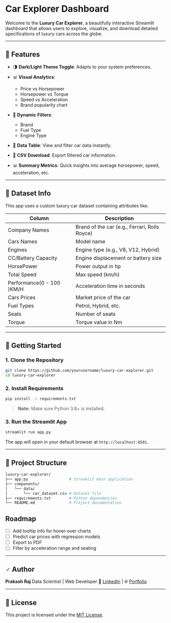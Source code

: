 # Car Explorer Dashboard

Welcome to the **Luxury Car Explorer**, a beautifully interactive Streamlit dashboard that allows users to explore, visualize, and download detailed specifications of luxury cars across the globe.

---

## 📌 Features

* 🌗 **Dark/Light Theme Toggle**: Adapts to your system preferences.
* 📊 **Visual Analytics**:

  * Price vs Horsepower
  * Horsepower vs Torque
  * Speed vs Acceleration
  * Brand popularity chart
* 🧶 **Dynamic Filters**:

  * Brand
  * Fuel Type
  * Engine Type
* 📄 **Data Table**: View and filter car data instantly.
* 📅 **CSV Download**: Export filtered car information.
* 📊 **Summary Metrics**: Quick insights into average horsepower, speed, acceleration, etc.

---

## 🧠 Dataset Info

This app uses a custom luxury car dataset containing attributes like:

| Column                    | Description                                   |
| ------------------------- | --------------------------------------------- |
| Company Names             | Brand of the car (e.g., Ferrari, Rolls Royce) |
| Cars Names                | Model name                                    |
| Engines                   | Engine type (e.g., V8, V12, Hybrid)           |
| CC/Battery Capacity       | Engine displacement or battery size           |
| HorsePower                | Power output in hp                            |
| Total Speed               | Max speed (km/h)                              |
| Performance(0 - 100 )KM/H | Acceleration time in seconds                  |
| Cars Prices               | Market price of the car                       |
| Fuel Types                | Petrol, Hybrid, etc.                          |
| Seats                     | Number of seats                               |
| Torque                    | Torque value in Nm                            |

---

## 🚀 Getting Started

### 1. Clone the Repository

```bash
git clone https://github.com/yourusername/luxury-car-explorer.git
cd luxury-car-explorer
```

### 2. Install Requirements

```bash
pip install -r requirements.txt
```

> **Note:** Make sure Python 3.8+ is installed.

### 3. Run the Streamlit App

```bash
streamlit run app.py
```

The app will open in your default browser at `http://localhost:8501`.

---

## 📁 Project Structure

```bash
luxury-car-explorer/
├── app.py                  # Streamlit main application
├── components/
│   └── data/
│       └── car_dataset.csv # Dataset file
├── requirements.txt        # Python dependencies
└── README.md               # Project documentation
```

## Roadmap

* [ ] Add tooltip info for hover-over charts
* [ ] Predict car prices with regression models
* [ ] Export to PDF
* [ ] Filter by acceleration range and seating

---

## ♂️ Author

 **Prakash Raj**
Data Scientist | Web Developer
🔗 [LinkedIn](https://linkedin.com/in/1046prt) | 🌐 [Portfolio](prakashraj.info)

---

## 📝 License

This project is licensed under the [MIT License](LICENSE).
